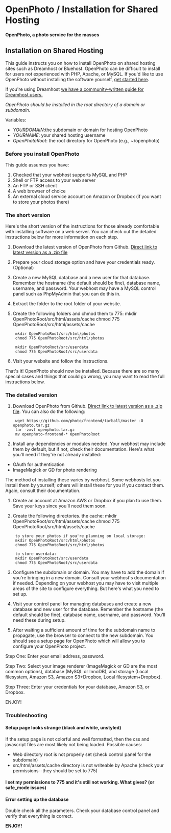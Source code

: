 # OpenPhoto / Installation for Shared Hosting

#### OpenPhoto, a photo service for the masses

## Installation on Shared Hosting

This guide instructs you on how to install OpenPhoto on shared hosting sites such as Dreamhost or Bluehost. OpenPhoto can be difficult to install for users not experienced with PHP, Apache, or MySQL. If you'd like to use OpenPhoto without installing the software yourself, <a href="http://openphoto.me">get started here</a>.

If you're using Dreamhost <a href="https://github.com/photo/frontend/blob/master/documentation/guides/InstallationDreamhost.markdown">we have a community-written guide for Dreamhost users.</a>

*OpenPhoto should be installed in the root directory of a domain or subdomain.*

Variables:

- *YOURDOMAIN*:the subdomain or domain for hosting OpenPhoto
- *YOURNAME*: your shared hosting username
- *OpenPhotoRoot*: the root directory for OpenPhoto (e.g., ~/openphoto)

### Before you install OpenPhoto
This guide assumes you have:
1. Checked that your webhost supports MySQL and PHP
2. Shell or FTP access to your web server
3. An FTP or SSH client
4. A web browser of choice
5. An external cloud service account on Amazon or Dropbox (if you want to store your photos there)


### The short version
Here's the short version of the instructions for those already comfortable with installing software on a web server. You can check out the detailed instructions below for more information on each step.

1. Download the latest version of OpenPhoto from Github. <a href="https://github.com/photo/frontend/archive/master.zip">Direct link to latest version as a .zip file</a>

2. Prepare your cloud storage option and have your credentials ready. (Optional)


3. Create a new MySQL database and a new user for that database. Remember the hostname (the default should be fine), database name, username, and password. Your webhost may have a MySQL control panel such as PhpMyAdmin that you can do this in.

4. Extract the folder to the root folder of your website.

5. Create the following folders and chmod them to 775:
        mkdir OpenPhotoRoot/src/html/assets/cache
        chmod 775 OpenPhotoRoot/src/html/assets/cache
        
        mkdir OpenPhotoRoot/src/html/photos
        chmod 775 OpenPhotoRoot/src/html/photos
        
        mkdir OpenPhotoRoot/src/userdata
        chmod 775 OpenPhotoRoot/src/userdata
        
6. Visit your website and follow the instructions. 

That's it! OpenPhoto should now be installed. Because there are so many special cases and things that could go wrong, you may want to read the full instructions below.

### The detailed version

1. Download OpenPhoto from Github. <a href="https://github.com/photo/frontend/archive/master.zip">Direct link to latest version as a .zip file</a>. You can also do the following:

        wget https://github.com/photo/frontend/tarball/master -O openphoto.tar.gz
        tar -zxvf openphoto.tar.gz
        mv openphoto-frontend-* OpenPhotoRoot

1. Install any dependencies or modules needed.
Your webhost may include them by default, but if not, check their documentation. Here's what you'll need if they're not already installed:

* OAuth for authentication
* ImageMagick or GD for photo rendering

The method of installing these varies by webhost. Some webhosts let you install them by yourself; others will install these for you if you contact them. Again, consult their documentation.


1. Create an account at Amazon AWS or Dropbox if you plan to use them. Save your keys since you'll need them soon.  
        
1. Create the following directories.
        the cache:
        mkdir OpenPhotoRoot/src/html/assets/cache
        chmod 775 OpenPhotoRoot/src/html/assets/cache
        
        to store your photos if you're planning on local storage:
        mkdir OpenPhotoRoot/src/html/photos
        chmod 775 OpenPhotoRoot/src/html/photos
        
        to store userdata:
        mkdir OpenPhotoRoot/src/userdata
        chmod 775 OpenPhotoRoot/src/userdata


1. Configure the subdomain or domain.
You may have to add the domain if you're bringing in a new domain. Consult your webhost's documentation if needed. Depending on your webhost you may have to visit multiple areas of the site to configure everything. But here's what you need to set up.
    
1. Visit your control panel for managing databases and create a new database and new user for the database. Remember the hostname (the default should be fine), database name, username, and password. You'll need these during setup.

1. After waiting a sufficient amount of time for the subdomain name to propagate, use the browser to connect to the new subdomain.  You should see a setup page for OpenPhoto which will allow you to configure your OpenPhoto project.

Step One: Enter your email address, password.

Step Two: Select your image renderer (ImageMagick or GD are the most common options), database (MySQL or InnoDB), and storage (Local filesystem, Amazon S3, Amazon S3+Dropbox, Local filesystem+Dropbox).

Step Three: Enter your credentials for your database, Amazon S3, or Dropbox.

ENJOY! 

### Troubleshooting

#### Setup page looks strange (black and white, unstyled)
If the setup page is not colorful and well formatted, then the css and javascript files are most likely not being loaded.  Possible causes:

- Web directory root is not properly set (check control panel for the subdomain)
- src/html/assets/cache directory is not writeable by Apache (check your permissions--they should be set to 775)

#### I set my permissions to 775 and it's still not working. What gives? (or safe_mode issues)


#### Error setting up the database
Double check all the parameters. Check your database control panel and verify that everything is correct.

**ENJOY!**

